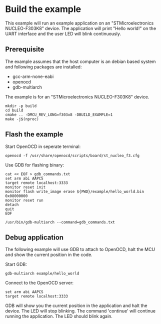 # Build the example

This example will run an example application on an "STMicroelectronics 
NUCLEO-F303K8" device. The application will print "Hello world!" on the UART 
interface and the user LED will blink continuously.

## Prerequisite

The example assumes that the host computer is an debian based system and
following packages are installed:

* gcc-arm-none-eabi
* openocd
* gdb-multiarch

The example is for an "STMicroelectronics NUCLEO-F303K8" device.
```shell
mkdir -p build
cd build
cmake .. -DMCU_REV_LONG=f303x8 -DBUILD_EXAMPLE=1
make -j$(nproc)
```

## Flash the example

Start OpenOCD in seperate terminal:
```shell
openocd -f /usr/share/openocd/scripts/board/st_nucleo_f3.cfg
```
Use GDB for flashing binary:
```shell
cat << EOF > gdb_commands.txt
set arm abi AAPCS
target remote localhost:3333
monitor reset init
monitor flash write_image erase ${PWD}/example/hello_world.bin 0x08000000
monitor reset run
detach
quit
EOF

/usr/bin/gdb-multiarch --command=gdb_commands.txt
```

## Debug application

The following example will use GDB to attach to OpenOCD, halt the MCU and show
the current position in the code.

Start GDB:
```shell
gdb-multiarch example/hello_world
```
Connect to the OpenOCD server:
```shell
set arm abi AAPCS 
target remote localhost:3333
```
GDB will show you the current position in the application and halt the device.
The LED will stop blinking.
The command 'continue' will continue running the application. The LED should
blink again.

